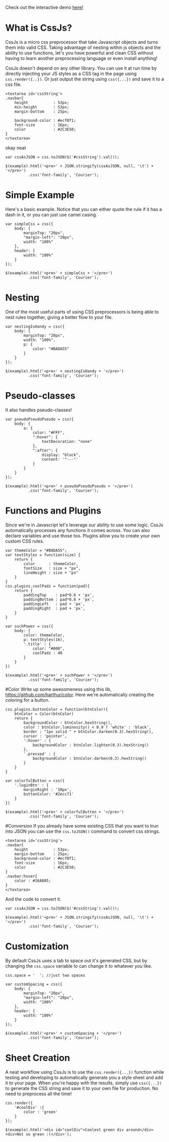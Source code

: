 Check out the interactive demo [here!](http://stolksdorf.github.io/Cssjs)

# What is CssJs?
CssJs is a micro css preprocessor that take Javascript objects and turns them into valid CSS. Taking advantage of nesting within js objects and the ability to use functions, let's you have powerful and clean CSS without having to learn another preprocessing language or even install anything!

CssJs doesn't depend on any other library. You can use it at run time by directly injecting your JS styles as a CSS tag in the page using `css.render({..})`. Or just output the string using `css({...})` and save it to a css file.


	<textarea id='cssString'>
	.navbar{
		height           : 53px;
		min-height       : 53px;
		margin-bottom    : 25px;

		background-color : #ecf0f1;
		font-size        : 16px;
		color            : #2C3E50;
	}
	</textarea>

okay neat

	var cssAsJSON = css.toJSON($('#cssString').val());

	$(example).html('<pre>' + JSON.stringify(cssAsJSON, null, '\t') + '</pre>')
			  .css('font-family', 'Courier');



# Simple Example
Here's a basic example. Notice that you can either quote the rule if it has a dash in it, or you can just use camel casing.

	var simpleCss = css({
		body: {
			marginTop: "20px",
			"margin-left": "20px",
			width: "100%"
		},
		header: {
			width: "100%"
		}
	});

	$(example).html('<pre>' + simpleCss + '</pre>')
			  .css('font-family', 'Courier');


# Nesting
One of the most useful parts of using CSS preprocessors is being able to nest rules together, giving a better flow to your file.

	var nestingIsHandy = css({
		body: {
			marginTop: "20px",
			width: "100%",
			p: {
				color: "#BADA55"
			}
		}
	});

	$(example).html('<pre>' + nestingIsHandy + '</pre>')
			  .css('font-family', 'Courier');

# Pseudo-classes
It also handles pseudo-classes!

	var pseudoPseudoPseudo = css({
		body: {
			a: {
				color: "#FFF",
				":hover": {
					textDecoration: "none"
				},
				":after": {
					display: "block",
					content: '"---"'
				}
			}
		}
	});

	$(example).html('<pre>' + pseudoPseudoPseudo + '</pre>')
			  .css('font-family', 'Courier');

# Functions and Plugins
Since we're in Javascript let's leverage our ability to use some logic. CssJs automatically processes any functions it comes across. You can also declare variables and use those too. Plugins allow you to create your own custom CSS rules.

	var themeColor = "#BADA55";
	var textStyles = function(size) {
		return {
			color      : themeColor,
			fontSize   : size + "px",
			lineHeight : size + "px"
		}
	}
	css.plugins.coolPadz = function(pad){
		return {
			paddingTop    : pad*0.6 + 'px',
			paddingBottom : pad*0.6 + 'px',
			paddingLeft   : pad + 'px',
			paddingRight  : pad + 'px',
		}
	}

	var suchPower = css({
		body: {
			color: themeColor,
			p: textStyles(16),
			'.title' : {
				color: "#000",
				coolPadz : 40
			}
		}
	})

	$(example).html('<pre>' + suchPower + '</pre>')
			  .css('font-family', 'Courier');


#Color
Write up some awesomeness using this lib, https://github.com/harthur/color. Here we're automatically creating the coloring for a button.

	css.plugins.buttonColor = function(btnColor){
		btnColor = Color(btnColor)
		return {
			backgroundColor : btnColor.hexString(),
			color : btnColor.luminosity() < 0.9 ? 'white' : 'black',
			border : "1px solid " + btnColor.darken(0.3).hexString(),
			cursor : 'pointer',
			':hover' : {
				backgroundColor : btnColor.lighten(0.3).hexString()
			},
			'.pressed' : {
				backgroundColor : btnColor.darken(0.3).hexString()
			}
		}
	}

	var colorfulButton = css({
		'.loginBtn' : {
			marginRight : '10px',
			buttonColor: '#2ecc71'
		}
	})

	$(example).html('<pre>' + colorfulButton + '</pre>')
			  .css('font-family', 'Courier');



#Conversion
If you already have some existing CSS that you want to trun into JSON you can use the `css.toJSON()` command to convert css strings.

	<textarea id='cssString'>
	.navbar{
		height           : 53px;
		margin-bottom    : 25px;
		background-color : #ecf0f1;
		font-size        : 16px;
		color            : #2C3E50;
	}
	.navbar:hover{
		color : #16A085;
	}
	</textarea>

And the code to convert it.

	var cssAsJSON = css.toJSON($('#cssString').val());

	$(example).html('<pre>' + JSON.stringify(cssAsJSON, null, '\t') + '</pre>')
			  .css('font-family', 'Courier');

# Customization
By default CssJs uses a tab to space out it's generated CSS, but by changing the `css.space` variable to can change it to whatever you like.

	css.space = '  '; //just two spaces

	var customSpacing = css({
		body: {
			marginTop: "20px",
			"margin-left": "20px",
			width: "100%"
		},
		header: {
			width: "100%"
		}
	});

	$(example).html('<pre>' + customSpacing + '</pre>')
			  .css('font-family', 'Courier');

# Sheet Creation
A neat workflow using CssJs is to use the `css.render({...})` function while testing and developing to automatically generate you a style sheet and add it to your page. When you're happy with the results, simply use `css({...})` to generate the CSS string and save it to your own file for production. No need to preprocess all the time!

	css.render({
		'#coolDiv' :{
			color : 'green'
		}
	});

	$(example).html('<div id="coolDiv">Coolest green div around</div> <div>Not so green :(</div>');

